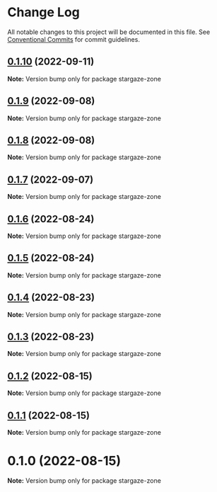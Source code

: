 # Change Log

All notable changes to this project will be documented in this file.
See [Conventional Commits](https://conventionalcommits.org) for commit guidelines.

## [0.1.10](https://github.com/cosmology-tech/stargaze-zone/compare/stargaze-zone@0.1.9...stargaze-zone@0.1.10) (2022-09-11)

**Note:** Version bump only for package stargaze-zone





## [0.1.9](https://github.com/cosmology-tech/stargaze-zone/compare/stargaze-zone@0.1.8...stargaze-zone@0.1.9) (2022-09-08)

**Note:** Version bump only for package stargaze-zone





## [0.1.8](https://github.com/cosmology-tech/stargaze-zone/compare/stargaze-zone@0.1.7...stargaze-zone@0.1.8) (2022-09-08)

**Note:** Version bump only for package stargaze-zone





## [0.1.7](https://github.com/cosmology-tech/stargaze-zone/compare/stargaze-zone@0.1.6...stargaze-zone@0.1.7) (2022-09-07)

**Note:** Version bump only for package stargaze-zone





## [0.1.6](https://github.com/cosmology-tech/stargaze-zone/compare/stargaze-zone@0.1.5...stargaze-zone@0.1.6) (2022-08-24)

**Note:** Version bump only for package stargaze-zone





## [0.1.5](https://github.com/cosmology-tech/stargaze-zone/compare/stargaze-zone@0.1.4...stargaze-zone@0.1.5) (2022-08-24)

**Note:** Version bump only for package stargaze-zone





## [0.1.4](https://github.com/cosmology-tech/stargaze-zone/compare/stargaze-zone@0.1.3...stargaze-zone@0.1.4) (2022-08-23)

**Note:** Version bump only for package stargaze-zone





## [0.1.3](https://github.com/cosmology-tech/stargaze-zone/compare/stargaze-zone@0.1.2...stargaze-zone@0.1.3) (2022-08-23)

**Note:** Version bump only for package stargaze-zone





## [0.1.2](https://github.com/cosmology-tech/stargaze-zone/compare/stargaze-zone@0.1.1...stargaze-zone@0.1.2) (2022-08-15)

**Note:** Version bump only for package stargaze-zone





## [0.1.1](https://github.com/cosmology-tech/stargaze-zone/compare/stargaze-zone@0.1.0...stargaze-zone@0.1.1) (2022-08-15)

**Note:** Version bump only for package stargaze-zone





# 0.1.0 (2022-08-15)

**Note:** Version bump only for package stargaze-zone
